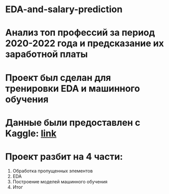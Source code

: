# EDA-and-salary-prediction

# Анализ топ профессий за период 2020-2022 года и предсказание их заработной платы

# Проект был сделан для тренировки EDA и машинного обучения 

# Данные были предоставлен с Kaggle: <a href="https://www.kaggle.com/datasets/ruchi798/data-science-job-salaries">link</a>

# Проект разбит на 4 части:
1. Обработка пропущенных элементов
2. EDA
3. Построение моделей машинного обучения
4. Итог
